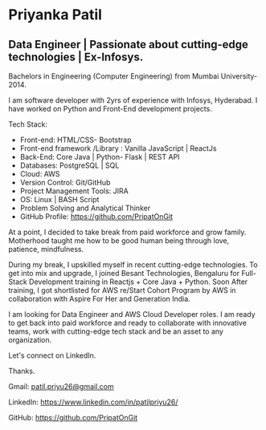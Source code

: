 # Priyanka Patil
## Data Engineer | Passionate about cutting-edge technologies | Ex-Infosys.

Bachelors in Engineering (Computer Engineering) from Mumbai University-2014.

 I am software developer with 2yrs of experience with Infosys, Hyderabad. I have worked on Python and Front-End development projects.

Tech Stack:
* Front-end: HTML/CSS- Bootstrap
* Front-end framework /Library : Vanilla JavaScript | ReactJs
* Back-End: Core Java | Python- Flask | REST API
* Databases: PostgreSQL | SQL
* Cloud: AWS
* Version Control: Git/GitHub
* Project Management Tools: JIRA
* OS: Linux | BASH Script
* Problem Solving and Analytical Thinker
* GitHub Profile:  https://github.com/PripatOnGit

At a point, I decided to take break from paid workforce and grow family. Motherhood taught me how to be good human being through love, patience, mindfulness.

During my break, I upskilled myself in recent cutting-edge technologies. To get into mix and upgrade, I joined Besant Technologies, Bengaluru for Full-Stack Development training in Reactjs + Core Java + Python.
Soon After training, I got shortlisted for AWS re/Start Cohort Program by AWS in collaboration with Aspire For Her and Generation India.

I am looking for Data Engineer and AWS Cloud Developer roles. I am ready to get back into paid workforce and ready to collaborate with innovative teams, work with cutting-edge tech stack and  be an asset to any organization.

Let's connect on LinkedIn.

Thanks.

Gmail:    patil.priyu26@gmail.com

LinkedIn: https://www.linkedin.com/in/patilpriyu26/

GitHub:   https://github.com/PripatOnGit

